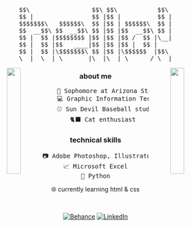 <div align="center">
<!-- ASCII -->
<pre>
$$\                 $$\ $$\           $$\ 
$$ |                $$ |$$ |          $$ |
$$$$$$$\   $$$$$$\  $$ |$$ | $$$$$$\  $$ |
$$  __$$\ $$  __$$\ $$ |$$ |$$  __$$\ $$ |
$$ |  $$ |$$$$$$$$ |$$ |$$ |$$ /  $$ |\__|
$$ |  $$ |$$   ____|$$ |$$ |$$ |  $$ |    
$$ |  $$ |\$$$$$$$\ $$ |$$ |\$$$$$$  |$$\ 
\__|  \__| \_______|\__|\__| \______/ \__|
</pre>

<!-- Cats -->
<img src="meow.gif" align="left" width="25%">
<img src="meow.gif" align="right" width="25%">

<!-- About -->
### about me
<pre>
    🔱 Sophomore at Arizona State University
    💻 Graphic Information Technology major
    ⚾ Sun Devil Baseball student manager
    🐈‍⬛ Cat enthusiast
</pre>

<!-- Technical Skills -->
### technical skills
<pre>
📷 Adobe Photoshop, Illustrator, InDesign
📈 Microsoft Excel
🐍 Python
</pre>

<!-- Currently learning -->
🌐 currently learning html & css

<br>

<!-- Profile links -->
[![Behance](https://img.shields.io/badge/behance-0057ff)](https://be.net/anna-hobbs)
[![LinkedIn](https://img.shields.io/badge/linkedin-0a66c2)](https://linkedin.com/in/anna-hobbs)
</div>
